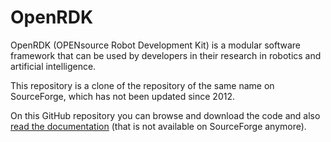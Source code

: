 # OpenRDK

OpenRDK (OPENsource Robot Development Kit) is a modular software framework that can be used by developers in their research in robotics and artificial intelligence.

This repository is a clone of the repository of the same name on SourceForge, which has not been updated since 2012.

On this GitHub repository you can browse and download the code and also [read the documentation](https://madmage.github.io/openrdk/) (that is not available on SourceForge anymore).
